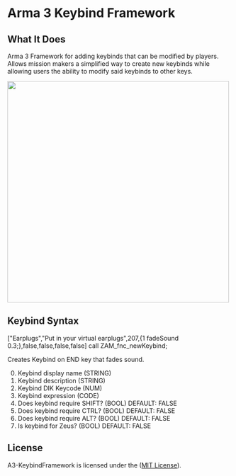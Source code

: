 # Arma 3 Keybind Framework

## What It Does
Arma 3 Framework for adding keybinds that can be modified by players. Allows mission makers a simplified way to create new keybinds while allowing users the ability to modify said keybinds to other keys.

<img src="https://i.imgur.com/JGsLvuv.png" width="500">

## Keybind Syntax

["Earplugs","Put in your virtual earplugs",207,{1 fadeSound 0.3;},false,false,false,false] call ZAM_fnc_newKeybind;

Creates Keybind on END key that fades sound.

0. Keybind display name (STRING)
1. Keybind description (STRING)
2. Keybind DIK Keycode (NUM)
3. Keybind expression (CODE)
4. Does keybind require SHIFT? (BOOL) DEFAULT: FALSE
5. Does keybind require CTRL? (BOOL) DEFAULT: FALSE
6. Does keybind require ALT? (BOOL) DEFAULT: FALSE
7. Is keybind for Zeus? (BOOL) DEFAULT: FALSE

## License
A3-KeybindFramework is licensed under the ([MIT License](https://github.com/expung3d/A3-KeybindFramework/blob/main/LICENSE)).

